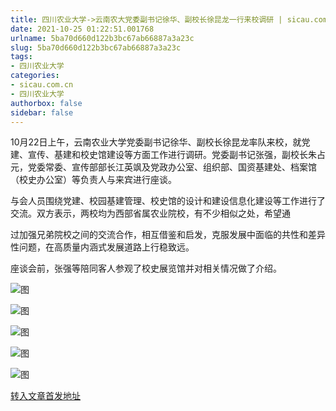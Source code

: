 ```yaml
---
title: 四川农业大学->云南农大党委副书记徐华、副校长徐昆龙一行来校调研 | sicau.com.cn
date: 2021-10-25 01:22:51.001768
urlname: 5ba70d660d122b3bc67ab66887a3a23c
slug: 5ba70d660d122b3bc67ab66887a3a23c
tags: 
- 四川农业大学
categories:
- sicau.com.cn
- 四川农业大学
authorbox: false
sidebar: false
---
```

  

10月22日上午，云南农业大学党委副书记徐华、副校长徐昆龙率队来校，就党建、宣传、基建和校史馆建设等方面工作进行调研。党委副书记张强，副校长朱占元，党委常委、宣传部部长江英飒及党政办公室、组织部、国资基建处、档案馆（校史办公室）等负责人与来宾进行座谈。

与会人员围绕党建、校园基建管理、校史馆的设计和建设信息化建设等工作进行了交流。双方表示，两校均为西部省属农业院校，有不少相似之处，希望通
<!--more-->
过加强兄弟院校之间的交流合作，相互借鉴和启发，克服发展中面临的共性和差异性问题，在高质量内涵式发展道路上行稳致远。

座谈会前，张强等陪同客人参观了校史展览馆并对相关情况做了介绍。

![图](https://news.sicau.edu.cn/__local/F/BF/E8/3734FA97E2F846A14B700EB2B5D_33A5732B_50947.jpg)

![图](https://news.sicau.edu.cn/__local/2/83/12/325D66BBE60E92D1B9DE9AC7BE9_96549C37_3466B.jpg)

![图](https://news.sicau.edu.cn/__local/1/21/25/26AEEC96F713FCEE86E43F8FEFE_ACD4E9CF_2B799.jpg)

![图](https://news.sicau.edu.cn/__local/6/33/E8/184E991BBEB9F43CB81AA271891_5DC61802_2E0DB.jpg)

![图](https://news.sicau.edu.cn/__local/D/2D/2C/68DD0EEA15C04A5401502018B50_6D7E4169_3E4DF.jpg)

[转入文章首发地址](https://news.sicau.edu.cn/info/1078/65056.htm)